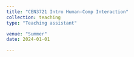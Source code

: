 ```yaml
---
title: "CEN3721 Intro Human-Comp Interaction"
collection: teaching
type: "Teaching assistant"

venue: "Summer"
date: 2024-01-01

---
```



